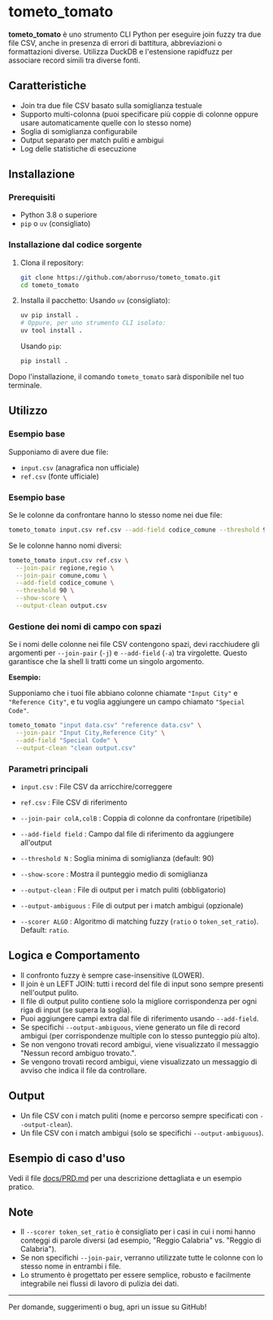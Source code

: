 # tometo_tomato

**tometo_tomato** è uno strumento CLI Python per eseguire join fuzzy tra due file CSV, anche in presenza di errori di battitura, abbreviazioni o formattazioni diverse. Utilizza DuckDB e l'estensione rapidfuzz per associare record simili tra diverse fonti.

## Caratteristiche
- Join tra due file CSV basato sulla somiglianza testuale
- Supporto multi-colonna (puoi specificare più coppie di colonne oppure usare automaticamente quelle con lo stesso nome)
- Soglia di somiglianza configurabile
- Output separato per match puliti e ambigui
- Log delle statistiche di esecuzione

## Installazione

### Prerequisiti
- Python 3.8 o superiore
- `pip` o `uv` (consigliato)

### Installazione dal codice sorgente
1. Clona il repository:
   ```bash
   git clone https://github.com/aborruso/tometo_tomato.git
   cd tometo_tomato
   ```
2. Installa il pacchetto:
   Usando `uv` (consigliato):
   ```bash
   uv pip install .
   # Oppure, per uno strumento CLI isolato:
   uv tool install .
   ```
   Usando `pip`:
   ```bash
   pip install .
   ```

Dopo l'installazione, il comando `tometo_tomato` sarà disponibile nel tuo terminale.

## Utilizzo

### Esempio base
Supponiamo di avere due file:
- `input.csv` (anagrafica non ufficiale)
- `ref.csv` (fonte ufficiale)


### Esempio base
Se le colonne da confrontare hanno lo stesso nome nei due file:

```bash
tometo_tomato input.csv ref.csv --add-field codice_comune --threshold 90 --show-score --output-clean output.csv
```

Se le colonne hanno nomi diversi:

```bash
tometo_tomato input.csv ref.csv \
  --join-pair regione,regio \
  --join-pair comune,comu \
  --add-field codice_comune \
  --threshold 90 \
  --show-score \
  --output-clean output.csv
```

### Gestione dei nomi di campo con spazi

Se i nomi delle colonne nei file CSV contengono spazi, devi racchiudere gli argomenti per `--join-pair` (`-j`) e `--add-field` (`-a`) tra virgolette. Questo garantisce che la shell li tratti come un singolo argomento.

**Esempio:**

Supponiamo che i tuoi file abbiano colonne chiamate `"Input City"` e `"Reference City"`, e tu voglia aggiungere un campo chiamato `"Special Code"`.

```bash
tometo_tomato "input data.csv" "reference data.csv" \
  --join-pair "Input City,Reference City" \
  --add-field "Special Code" \
  --output-clean "clean output.csv"
```

### Parametri principali
- `input.csv` : File CSV da arricchire/correggere
- `ref.csv`   : File CSV di riferimento
- `--join-pair colA,colB` : Coppia di colonne da confrontare (ripetibile)

- `--add-field field`     : Campo dal file di riferimento da aggiungere all'output
- `--threshold N`         : Soglia minima di somiglianza (default: 90)
- `--show-score`          : Mostra il punteggio medio di somiglianza
- `--output-clean`        : File di output per i match puliti (obbligatorio)
- `--output-ambiguous`    : File di output per i match ambigui (opzionale)
- `--scorer ALGO`         : Algoritmo di matching fuzzy (`ratio` o `token_set_ratio`). Default: `ratio`.

## Logica e Comportamento
- Il confronto fuzzy è sempre case-insensitive (LOWER).
- Il join è un LEFT JOIN: tutti i record del file di input sono sempre presenti nell'output pulito.
- Il file di output pulito contiene solo la migliore corrispondenza per ogni riga di input (se supera la soglia).
- Puoi aggiungere campi extra dal file di riferimento usando `--add-field`.
- Se specifichi `--output-ambiguous`, viene generato un file di record ambigui (per corrispondenze multiple con lo stesso punteggio più alto).
- Se non vengono trovati record ambigui, viene visualizzato il messaggio "Nessun record ambiguo trovato.".
- Se vengono trovati record ambigui, viene visualizzato un messaggio di avviso che indica il file da controllare.

## Output
- Un file CSV con i match puliti (nome e percorso sempre specificati con `--output-clean`).
- Un file CSV con i match ambigui (solo se specifichi `--output-ambiguous`).

## Esempio di caso d'uso
Vedi il file [docs/PRD.md](docs/PRD.md) per una descrizione dettagliata e un esempio pratico.

## Note
- Il `--scorer token_set_ratio` è consigliato per i casi in cui i nomi hanno conteggi di parole diversi (ad esempio, "Reggio Calabria" vs. "Reggio di Calabria").
- Se non specifichi `--join-pair`, verranno utilizzate tutte le colonne con lo stesso nome in entrambi i file.
- Lo strumento è progettato per essere semplice, robusto e facilmente integrabile nei flussi di lavoro di pulizia dei dati.

---

Per domande, suggerimenti o bug, apri un issue su GitHub!
